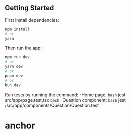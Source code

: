 ## Getting Started

First install dependencies:
```bash
npm install
# or
yarn
````

Then run the app: 
```bash
npm run dev
# or
yarn dev
# or
pnpm dev
# or
bun dev
```

Run tests by running the command:
-Home page: ```bash```
    jest src/app/page.test.tsx ```bash```
-Question component: ```bash```
    jest /src/app/components/Question/Question.test 
# anchor
